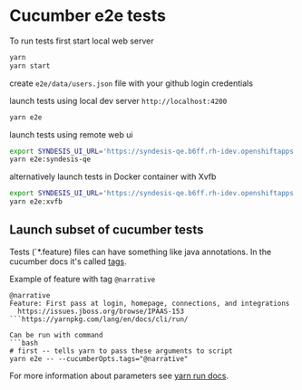 # Cucumber e2e tests

To run tests first start local web server
```bash
yarn
yarn start
```

create `e2e/data/users.json` file with your github login credentials

launch tests using local dev server `http://localhost:4200`
```bash
yarn e2e
```

launch tests using remote web ui
```bash
export SYNDESIS_UI_URL='https://syndesis-qe.b6ff.rh-idev.openshiftapps.com/'
yarn e2e:syndesis-qe
```

alternatively launch tests in Docker container with Xvfb
```bash
export SYNDESIS_UI_URL='https://syndesis-qe.b6ff.rh-idev.openshiftapps.com/'
yarn e2e:xvfb
```


## Launch subset of cucumber tests
Tests (`*.feature) files can have something like java annotations.
In the cucumber docs it's called [tags](https://github.com/cucumber/cucumber/wiki/Tags).


Example of feature with tag `@narrative`
```gherkin
@narrative
Feature: First pass at login, homepage, connections, and integrations
  https://issues.jboss.org/browse/IPAAS-153
```https://yarnpkg.com/lang/en/docs/cli/run/

Can be run with command
```bash
# first -- tells yarn to pass these arguments to script
yarn e2e -- --cucumberOpts.tags="@narrative"
```

For more information about parameters see [yarn run docs](https://yarnpkg.com/lang/en/docs/cli/run/).
